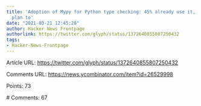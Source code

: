 ```yaml
---
title: 'Adoption of Mypy for Python type checking: 45% already use it, 40% don''t
  plan to'
date: "2021-03-21 12:45:28"
author: Hacker News Frontpage
authorlink: https://twitter.com/glyph/status/1372640855807250432
tags:
- Hacker-News-Frontpage
---
```


<p>Article URL: <a href="https://twitter.com/glyph/status/1372640855807250432">https://twitter.com/glyph/status/1372640855807250432</a></p>
<p>Comments URL: <a href="https://news.ycombinator.com/item?id=26529998">https://news.ycombinator.com/item?id=26529998</a></p>
<p>Points: 73</p>
<p># Comments: 67</p>
